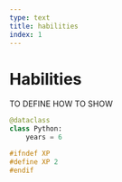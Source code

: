 ```yaml
---
type: text
title: habilities
index: 1
---
```


# Habilities

TO DEFINE HOW TO SHOW

```python
@dataclass
class Python:
    years = 6
```

```c
#ifndef XP
#define XP 2
#endif
```
